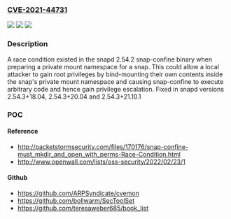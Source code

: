 ### [CVE-2021-44731](https://cve.mitre.org/cgi-bin/cvename.cgi?name=CVE-2021-44731)
![](https://img.shields.io/static/v1?label=Product&message=snapd&color=blue)
![](https://img.shields.io/static/v1?label=Version&message=%3C%3D%202.54.2%20&color=brighgreen)
![](https://img.shields.io/static/v1?label=Vulnerability&message=CWE-362%20Race%20Condition%20(Concurrent%20Execution%20using%20Shared%20Resource%20with%20Improper%20Synchronization)&color=brighgreen)

### Description

A race condition existed in the snapd 2.54.2 snap-confine binary when preparing a private mount namespace for a snap. This could allow a local attacker to gain root privileges by bind-mounting their own contents inside the snap's private mount namespace and causing snap-confine to execute arbitrary code and hence gain privilege escalation. Fixed in snapd versions 2.54.3+18.04, 2.54.3+20.04 and 2.54.3+21.10.1

### POC

#### Reference
- http://packetstormsecurity.com/files/170176/snap-confine-must_mkdir_and_open_with_perms-Race-Condition.html
- http://www.openwall.com/lists/oss-security/2022/02/23/1

#### Github
- https://github.com/ARPSyndicate/cvemon
- https://github.com/bollwarm/SecToolSet
- https://github.com/teresaweber685/book_list

